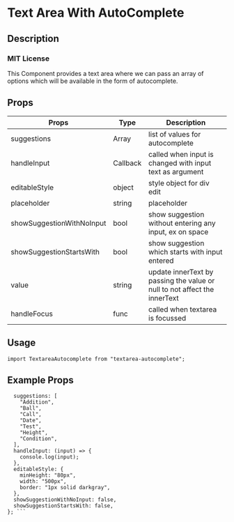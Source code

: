 # Text Area With AutoComplete

## Description
### MIT License

This Component provides a text area where we can pass an array of options which will be available in the form of autocomplete.

## Props

| Props                    | Type        | Description                                                                     |
| -----------              | ----------- | --------------------------------------------                                    |
| suggestions              | Array       | list of values for autocomplete                                                 |
| handleInput              | Callback    | called when input is changed with input text as argument                        |
| editableStyle            | object      |  style object for div edit                                                      |
| placeholder              | string      |  placeholder                                                                    |
|showSuggestionWithNoInput | bool        |  show suggestion without entering any input, ex on space                        |
|showSuggestionStartsWith  | bool        |  show suggestion which starts with input entered                                |
|value                     | string      |  update innerText by passing the value or null to not affect the innerText      |
|handleFocus               | func        |  called when textarea is focussed                                               |

## Usage

```
import TextareaAutocomplete from "textarea-autocomplete";
```

## Example Props

``` TextareaAutocomplete.defaultProps = {
  suggestions: [
    "Addition",
    "Ball",
    "Call",
    "Date",
    "Test",
    "Height",
    "Condition",
  ],
  handleInput: (input) => {
    console.log(input);
  },
  editableStyle: {
    minHeight: "80px",
    width: "500px",
    border: "1px solid darkgray",
  },
  showSuggestionWithNoInput: false,
  showSuggestionStartsWith: false,
}; ```
